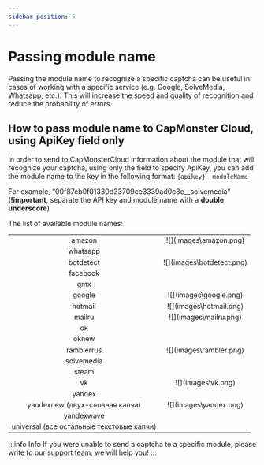 ```yaml
---
sidebar_position: 5
---
```


# Passing module name

Passing the module name to recognize a specific captcha can be useful in cases of working with a specific service (e.g. Google, SolveMedia, Whatsapp, etc.).  This will increase the speed and quality of recognition and reduce the probability of errors. 

## How to pass module name to CapMonster Cloud, using ApiKey field only

In order to send to CapMonsterCloud information about the module that will recognize your captcha, using only the field to specify ApiKey, you can add the module name to the key in the following format: `{apikey}__moduleName`

For example, “00f87cb0f01330d33709ce3339ad0c8c__solvemedia” (**!important**, separate the API key and module name with a **double underscore**)

The list of available module names:
<table>
    <tbody>
        <tr>
            <td align="center">amazon</td>
            <td align="center">![](images\amazon.png)</td>
        </tr>
        <tr>
            <td align="center">whatsapp</td>
            <td align="center"></td>
        </tr>
        <tr>
            <td align="center">botdetect</td>
            <td align="center">![](images\botdetect.png)</td>
        </tr>
        <tr>
            <td align="center">facebook</td>
            <td align="center"></td>
        </tr>
        <tr>
            <td align="center">gmx</td>
            <td align="center"></td>
        </tr>
        <tr>
            <td align="center">google</td>
            <td align="center">![](images\google.png)</td>
        </tr>
        <tr>
            <td align="center">hotmail</td>
            <td align="center">![](images\hotmail.png)</td>
        </tr>
        <tr>
            <td align="center">mailru</td>
            <td align="center">![](images\mailru.png)</td>
        </tr>
        <tr>
            <td align="center">ok</td>
            <td rowspan="2" align="center"></td>
        </tr>
        <tr>
            <td align="center">oknew</td>
        </tr>
        <tr>
            <td align="center">ramblerrus</td>
            <td align="center">![](images\rambler.png)</td>
        </tr>
        <tr>
            <td align="center">solvemedia</td>
            <td align="center"></td>
        </tr>
        <tr>
            <td align="center">steam</td>
            <td align="center"></td>
        </tr>
        <tr>
            <td align="center">vk</td>
            <td align="center">![](images\vk.png)</td>
        </tr>
        <tr>
            <td align="center">yandex</td>
            <td rowspan="3" align="center">![](images\yandex.png)</td>
        </tr>
        <tr>
            <td align="center">yandexnew (двух-словная капча)</td>
        </tr>
        <tr>
            <td align="center">yandexwave</td>
        </tr>
        <tr>
            <td align="center">universal (все остальные текстовые капчи)</td>
            <td align="center"></td>
        </tr>
    </tbody>
</table>

:::info Info
If you were unable to send a captcha to a specific module, please write to our [support team](https://helpdesk.zennolab.com/conversation/new), we will help you!
:::